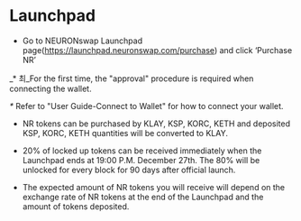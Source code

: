 # Launchpad

* Go to NEURONswap Launchpad page(https://launchpad.neuronswap.com/purchase) and click ‘Purchase NR’

&#x20;     _\* 최_For the first time, the "approval" procedure is required when connecting the wallet.

&#x20;     _\*_ Refer to "User Guide-Connect to Wallet" for how to connect your wallet.



* NR tokens can be purchased by KLAY, KSP, KORC, KETH and deposited KSP, KORC, KETH quantities will be converted to KLAY.



* 20% of locked up tokens can be received immediately when the Launchpad ends at 19:00 P.M. December 27th. The 80% will be unlocked for every block for 90 days after official launch.



* The expected amount of NR tokens you will receive will depend on the exchange rate of NR tokens at the end of the Launchpad and the amount of tokens deposited.
